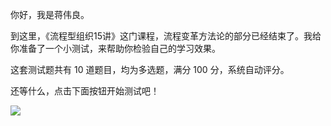 你好，我是蒋伟良。

到这里，《流程型组织15讲》这门课程，流程变革方法论的部分已经结束了。我给你准备了一个小测试，来帮助你检验自己的学习效果。

这套测试题共有 10 道题目，均为多选题，满分 100 分，系统自动评分。

还等什么，点击下面按钮开始测试吧！

[![](https://static001.geekbang.org/resource/image/28/a4/28d1be62669b4f3cc01c36466bf811a4.png?wh=1142*201)](http://time.geekbang.org/quiz/intro?act_id=374&exam_id=1094)